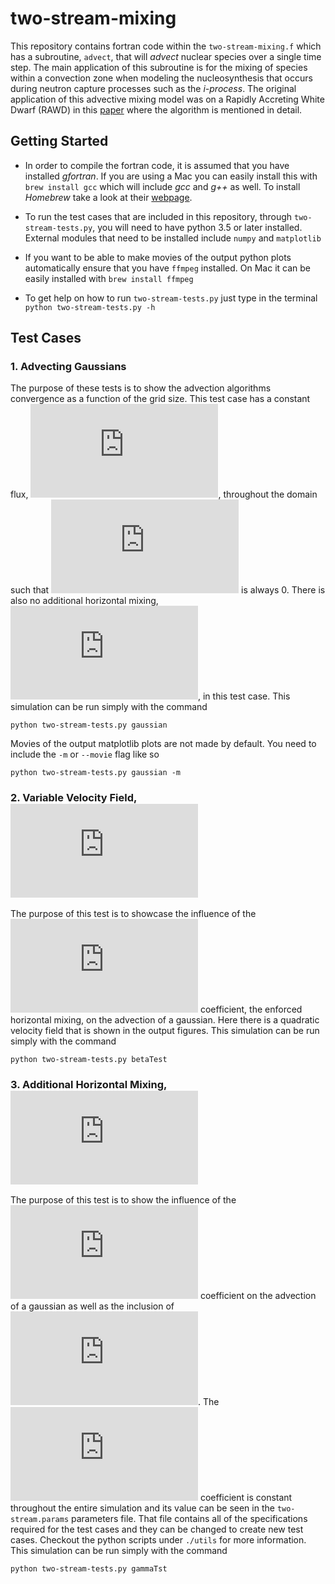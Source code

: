 # two-stream-mixing

This repository contains fortran code within the `two-stream-mixing.f` which has
a subroutine, `advect`, that will *advect* nuclear species over a single time
step. The main application of this subroutine is for the mixing of species
within a convection zone when modeling the nucleosynthesis that occurs during
neutron capture processes such as the *i-process*. The original application of
this advective mixing model was on a Rapidly Accreting White Dwarf (RAWD) in this
[paper](https://ui.adsabs.harvard.edu/abs/2020arXiv200110969S/abstract) where
the algorithm is mentioned in detail.

## Getting Started ##

  * In order to compile the fortran code, it is assumed that you have installed
    *gfortran*. If you are using a Mac you can easily install this with `brew
    install gcc` which will include *gcc* and *g++* as well. To install
    *Homebrew* take a look at their [webpage](https://brew.sh/).
  
  * To run the test cases that are included in this repository, through
    `two-stream-tests.py`, you will need to have python 3.5 or later installed.
    External modules that need to be installed include `numpy` and `matplotlib`
  
  * If you want to be able to make movies of the output python plots
    automatically ensure that you have `ffmpeg` installed. On Mac it can be
    easily installed with `brew install ffmpeg`
  
  * To get help on how to run `two-stream-tests.py` just type in the terminal
    `python two-stream-tests.py -h`
  
## Test Cases ##
### 1. Advecting Gaussians ###

The purpose of these tests is to show the advection algorithms convergence as a
function of the grid size. This test case has a constant flux,
![flux](https://latex.codecogs.com/svg.latex?2%20%5Cpi%20r%5E2%20%5Crho%20v),
throughout the domain such that
![beta](https://latex.codecogs.com/svg.latex?%5Cbeta) is always 0. There is also
no additional horizontal mixing,
![gamma](https://latex.codecogs.com/svg.latex?%5Cgamma), in this test case. This
simulation can be run simply with the command

`python two-stream-tests.py gaussian`

Movies of the output matplotlib plots are not made by default. You need to
include the `-m` or `--movie` flag like so

`python two-stream-tests.py gaussian -m`

### 2. Variable Velocity Field, ![beta](https://latex.codecogs.com/svg.latex?%5Cbeta)  ###

The purpose of this test is to showcase the influence of the
![beta](https://latex.codecogs.com/svg.latex?%5Cbeta) coefficient, the enforced
horizontal mixing, on the advection of a gaussian. Here there is a quadratic
velocity field that is shown in the output figures. This simulation can be run
simply with the command

`python two-stream-tests.py betaTest`

### 3. Additional Horizontal Mixing, ![gamma](https://latex.codecogs.com/svg.latex?%5Cgamma) ###

The purpose of this test is to show the influence of the
![gamma](https://latex.codecogs.com/svg.latex?%5Cgamma) coefficient on the
advection of a gaussian as well as the inclusion of
![beta](https://latex.codecogs.com/svg.latex?%5Cbeta). The
![gamma](https://latex.codecogs.com/svg.latex?%5Cgamma) coefficient is constant
throughout the entire simulation and its value can be seen in the
`two-stream.params` parameters file. That file contains all of the
specifications required for the test cases and they can be changed to create new
test cases. Checkout the python scripts under `./utils` for more information. This
simulation can be run simply with the command

`python two-stream-tests.py gammaTst`

<!-- ## Applying to Post-Processing Code ## -->

<!-- ### Subroutine Assumptions ### -->

<!-- The subroutine to run  -->



